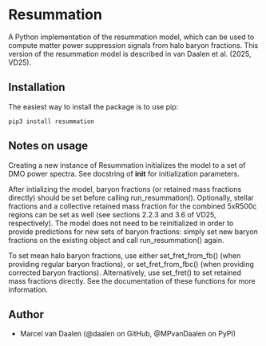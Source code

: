 Resummation
===========

A Python implementation of the resummation model, which can be used to compute matter power suppression signals from halo baryon fractions. This version of the resummation model is described in van Daalen et al. (2025, VD25).

Installation
------------
The easiest way to install the package is to use pip:
```
pip3 install resummation
```

Notes on usage
--------------
Creating a new instance of Resummation initializes the model to a set of DMO power spectra. See docstring of __init__ for initialization parameters.

After intializing the model, baryon fractions (or retained mass fractions directly) should be set before calling run_resummation(). Optionally, stellar fractions and a collective retained mass fraction for the combined 5xR500c regions can be set as well (see sections 2.2.3 and 3.6 of VD25, respectively). The model does not need to be reinitialized in order to provide predictions for new sets of baryon fractions: simply set new baryon fractions on the existing object and call run_resummation() again.

To set mean halo baryon fractions, use either set_fret_from_fb() (when providing regular baryon fractions), or set_fret_from_fbc() (when providing corrected baryon fractions). Alternatively, use set_fret() to set retained mass fractions directly. See the documentation of these functions for more information.

Author
------
+ Marcel van Daalen (@daalen on GitHub, @MPvanDaalen on PyPI)
